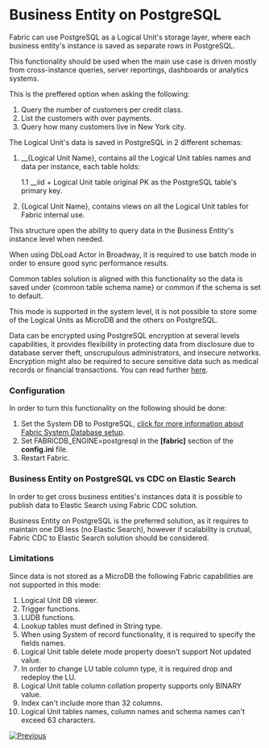# Business Entity on PostgreSQL

Fabric can use PostgreSQL as a Logical Unit's storage layer, where each business entity's instance is saved as separate rows in PostgreSQL.

This functionality should be used when the main use case is driven mostly from cross-instance queries, server reportings, dashboards or analytics systems.

This is the preffered option when asking the following:

1. Query the number of customers per credit class.
2. List the customers with over payments.
3. Query how many customers live in New York city.

The Logical Unit's data is saved in PostgreSQL in 2 different schemas:

1. __{Logical Unit Name}, contains all the Logical Unit tables names and data per instance, each table holds:

   1.1 __iid + Logical Unit table original PK as the PostgreSQL table's primary key.

2. {Logical Unit Name}, contains views on all the Logical Unit tables for Fabric internal use.

This structure open the ability to query data in the Business Entity's instance level when needed.

When using DbLoad Actor in Broadway, it is required to use batch mode in order to ensure good sync performance results.

Common tables solution is aligned with this functionality so the data is saved under {common table schema name} or common if the schema is set to default.

This mode is supported in the system level, it is not possible to store some of the Logical Units as MicroDB and the others on PostgreSQL.

Data can be encrypted using PostgreSQL encryption at several levels capabilities, it provides flexibility in protecting data from disclosure due to database server theft, unscrupulous administrators, and insecure networks. Encryption might also be required to secure sensitive data such as medical records or financial transactions. You can read further [here](https://www.postgresql.org/docs/current/encryption-options.html).

### Configuration

In order to turn this functionality on the following should be done:

1. Set the System DB to PostgreSQL, [click for more information about Fabric System Database setup](/articles/02_fabric_architecture/06_cassandra_keyspaces_for_fabric.md).
2. Set FABRICDB_ENGINE=postgresql in the **[fabric]** section of the **config.ini** file.
3. Restart Fabric.

### Business Entity on PostgreSQL vs CDC on Elastic Search

In order to get cross business entities's instances data it is possible to publish data to  Elastic Search using Fabric CDC solution.

Business Entity on PostgreSQL is the preferred solution, as it requires to maintain one DB less (no Elastic Search), however if scalability is crutual, Fabric CDC to Elastic Search solution should be considered.

### Limitations

Since data is not stored as a MicroDB the following Fabric capabilities are not supported in this mode:

1. Logical Unit DB viewer.
2. Trigger functions.
3. LUDB functions.
4. Lookup tables must defined in String type.
5. When using System of record functionality, it is required to specify the fields names.
6. Logical Unit table delete mode property doesn't support Not updated value.
7. In order to change LU table column type, it is required drop and redeploy the LU.
8. Logical Unit table column collation property supports only BINARY value.
9. Index can't include more than 32 columns.
10. Logical Unit tables names, column names and schema names can't exceed 63 characters.

[![Previous](/articles/images/Previous.png)](03_big_lu_storage.md)







